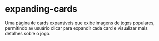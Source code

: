 # expanding-cards
Uma página de cards expansíveis que exibe imagens de jogos populares, permitindo ao usuário clicar para expandir cada card e visualizar mais detalhes sobre o jogo.
